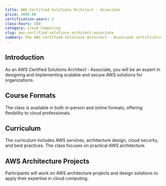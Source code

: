 ```yaml
---
title: AWS Certified Solutions Architect - Associate
price: 3000.00
certification-years: 2
class-hours: 160
category: Cloud Computing
slug: aws-certified-solutions-architect-associate
summary: The AWS Certified Solutions Architect - Associate certification is designed for professionals in cloud computing and AWS architecture roles. This comprehensive class covers AWS services, architecture design, and cloud solutions. It equips candidates with the skills needed to design and implement scalable and secure AWS solutions.
---
```


## Introduction

As an AWS Certified Solutions Architect - Associate, you will be an expert in designing and implementing scalable and secure AWS solutions for organizations.

## Course Formats

The class is available in both in-person and online formats, offering flexibility to cloud professionals.

## Curriculum

The curriculum includes AWS services, architecture design, cloud security, and best practices. The class focuses on practical AWS architecture.

## AWS Architecture Projects

Participants will work on AWS architecture projects and design solutions to apply their expertise in cloud computing.

